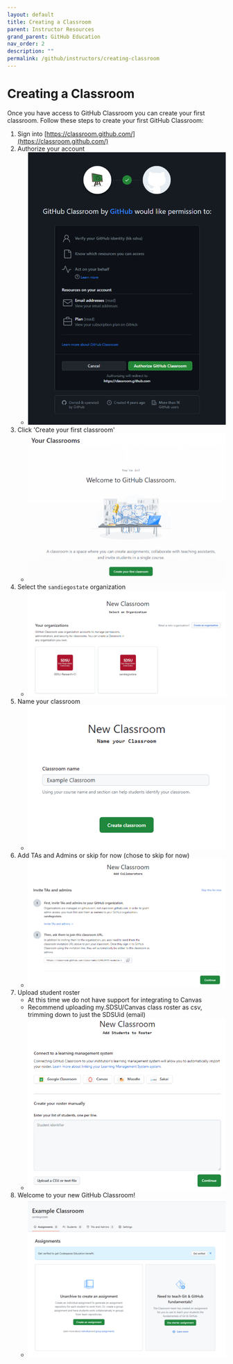 ```yaml
---
layout: default
title: Creating a Classroom
parent: Instructor Resources
grand_parent: GitHub Education
nav_order: 2
description: ""
permalink: /github/instructors/creating-classroom
---
```


# Creating a Classroom
Once you have access to GitHub Classroom you can create your first classroom. Follow these steps to create your first GitHub Classroom:

1. Sign into [https://classroom.github.com/](https://classroom.github.com/)
1. Authorize your account
    - ![](/images/github/classroom1.png)
1. Click 'Create your first classroom'
    - ![](/images/github/classroom2.png)
1. Select the `sandiegostate` organization
    - ![](/images/github/classroom3.png)
1. Name your classroom
    - ![](/images/github/classroom4.png)
1. Add TAs and Admins or skip for now (chose to skip for now)
    - ![](/images/github/classroom5.png)
1. Upload student roster
    - At this time we do not have support for integrating to Canvas
    - Recommend uploading my.SDSU/Canvas class roster as csv, trimming down to just the SDSUid (email)
    - ![](/images/github/classroom6.png)
1. Welcome to your new GitHub Classroom!
    - ![](/images/github/classroom7.png)
